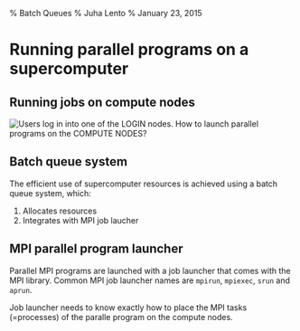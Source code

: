 % Batch Queues
% Juha Lento
% January 23, 2015


# Running parallel programs on a supercomputer

## Running jobs on compute nodes

![Users log in into one of the LOGIN nodes. How to launch parallel
 programs on the COMPUTE NODES?](include/SupercomputerArchitecture.svg)

## Batch queue system

The efficient use of supercomputer resources is achieved using a batch
queue system, which:

1. Allocates resources
2. Integrates with MPI job laucher

## MPI parallel program launcher

Parallel MPI programs are launched with a job launcher that comes with
the MPI library. Common MPI job launcher names are `mpirun`,
`mpiexec`, `srun` and `aprun`.

Job launcher needs to know exactly how to place the MPI tasks (=processes)
of the paralle program on the compute nodes.